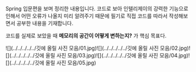 Spring 입문편을 보며 정리한 내용입니다. 코드로 보아 인텔리제이의 강력한 기능으로 인해서 어떤 오류가 나올지
미리 알려주기 때문에 필기로 직접 코드를 따라서 작성해보면서 공부한 내용을 기재합니다.

코드를 실제로 보았을 때 **메모리의 공간이 어떻게 변하는지?** 가 핵심 목표다.

![](../../../../../깃에 올릴 사진 모음/01.jpg)![](../../../../../깃에 올릴 사진 모음/02.jpg)![](../../../../../깃에 올릴 사진 모음/03.jpg)![](../../../../../깃에 올릴 사진 모음/04.jpg)![](../../../../../깃에 올릴 사진 모음/05.jpg)